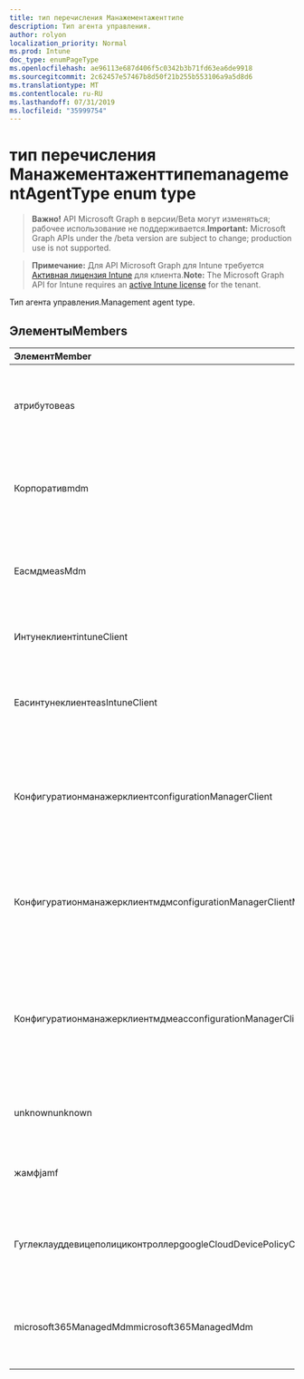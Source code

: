 ```yaml
---
title: тип перечисления Манажементаженттипе
description: Тип агента управления.
author: rolyon
localization_priority: Normal
ms.prod: Intune
doc_type: enumPageType
ms.openlocfilehash: ae96113e687d406f5c0342b3b71fd63ea6de9918
ms.sourcegitcommit: 2c62457e57467b8d50f21b255b553106a9a5d8d6
ms.translationtype: MT
ms.contentlocale: ru-RU
ms.lasthandoff: 07/31/2019
ms.locfileid: "35999754"
---
```

# <a name="managementagenttype-enum-type"></a><span data-ttu-id="c9d22-103">тип перечисления Манажементаженттипе</span><span class="sxs-lookup"><span data-stu-id="c9d22-103">managementAgentType enum type</span></span>

> <span data-ttu-id="c9d22-104">**Важно!** API Microsoft Graph в версии/Beta могут изменяться; рабочее использование не поддерживается.</span><span class="sxs-lookup"><span data-stu-id="c9d22-104">**Important:** Microsoft Graph APIs under the /beta version are subject to change; production use is not supported.</span></span>

> <span data-ttu-id="c9d22-105">**Примечание:** Для API Microsoft Graph для Intune требуется [Активная лицензия Intune](https://go.microsoft.com/fwlink/?linkid=839381) для клиента.</span><span class="sxs-lookup"><span data-stu-id="c9d22-105">**Note:** The Microsoft Graph API for Intune requires an [active Intune license](https://go.microsoft.com/fwlink/?linkid=839381) for the tenant.</span></span>

<span data-ttu-id="c9d22-106">Тип агента управления.</span><span class="sxs-lookup"><span data-stu-id="c9d22-106">Management agent type.</span></span>

## <a name="members"></a><span data-ttu-id="c9d22-107">Элементы</span><span class="sxs-lookup"><span data-stu-id="c9d22-107">Members</span></span>
|<span data-ttu-id="c9d22-108">Элемент</span><span class="sxs-lookup"><span data-stu-id="c9d22-108">Member</span></span>|<span data-ttu-id="c9d22-109">Значение</span><span class="sxs-lookup"><span data-stu-id="c9d22-109">Value</span></span>|<span data-ttu-id="c9d22-110">Описание</span><span class="sxs-lookup"><span data-stu-id="c9d22-110">Description</span></span>|
|:---|:---|:---|
|<span data-ttu-id="c9d22-111">атрибутов</span><span class="sxs-lookup"><span data-stu-id="c9d22-111">eas</span></span>|<span data-ttu-id="c9d22-112">1,1</span><span class="sxs-lookup"><span data-stu-id="c9d22-112">1</span></span>|<span data-ttu-id="c9d22-113">Управление устройством осуществляется с помощью Exchange Server.</span><span class="sxs-lookup"><span data-stu-id="c9d22-113">The device is managed by Exchange server.</span></span>|
|<span data-ttu-id="c9d22-114">Корпоратив</span><span class="sxs-lookup"><span data-stu-id="c9d22-114">mdm</span></span>|<span data-ttu-id="c9d22-115">2</span><span class="sxs-lookup"><span data-stu-id="c9d22-115">2</span></span>|<span data-ttu-id="c9d22-116">Управление устройством осуществляется с помощью Intune MDM.</span><span class="sxs-lookup"><span data-stu-id="c9d22-116">The device is managed by Intune MDM.</span></span>|
|<span data-ttu-id="c9d22-117">Еасмдм</span><span class="sxs-lookup"><span data-stu-id="c9d22-117">easMdm</span></span>|<span data-ttu-id="c9d22-118">4</span><span class="sxs-lookup"><span data-stu-id="c9d22-118">3</span></span>|<span data-ttu-id="c9d22-119">Устройство управляется как в Exchange Server, так и в Intune MDM.</span><span class="sxs-lookup"><span data-stu-id="c9d22-119">The device is managed by both Exchange server and Intune MDM.</span></span>|
|<span data-ttu-id="c9d22-120">Интунеклиент</span><span class="sxs-lookup"><span data-stu-id="c9d22-120">intuneClient</span></span>|<span data-ttu-id="c9d22-121">SP4</span><span class="sxs-lookup"><span data-stu-id="c9d22-121">4</span></span>|<span data-ttu-id="c9d22-122">Управление клиентом Intune.</span><span class="sxs-lookup"><span data-stu-id="c9d22-122">Intune client managed.</span></span>|
|<span data-ttu-id="c9d22-123">Еасинтунеклиент</span><span class="sxs-lookup"><span data-stu-id="c9d22-123">easIntuneClient</span></span>|<span data-ttu-id="c9d22-124">17:00</span><span class="sxs-lookup"><span data-stu-id="c9d22-124">5</span></span>|<span data-ttu-id="c9d22-125">Устройство — это EAS и двойное управление клиентом Intune.</span><span class="sxs-lookup"><span data-stu-id="c9d22-125">The device is EAS and Intune client dual managed.</span></span>|
|<span data-ttu-id="c9d22-126">Конфигуратионманажерклиент</span><span class="sxs-lookup"><span data-stu-id="c9d22-126">configurationManagerClient</span></span>|<span data-ttu-id="c9d22-127">8 </span><span class="sxs-lookup"><span data-stu-id="c9d22-127">8</span></span>|<span data-ttu-id="c9d22-128">Управление устройством осуществляется с помощью Configuration Manager.</span><span class="sxs-lookup"><span data-stu-id="c9d22-128">The device is managed by Configuration Manager.</span></span>|
|<span data-ttu-id="c9d22-129">Конфигуратионманажерклиентмдм</span><span class="sxs-lookup"><span data-stu-id="c9d22-129">configurationManagerClientMdm</span></span>|<span data-ttu-id="c9d22-130">10 </span><span class="sxs-lookup"><span data-stu-id="c9d22-130">10</span></span>|<span data-ttu-id="c9d22-131">Управление устройством осуществляется с помощью Configuration Manager и MDM.</span><span class="sxs-lookup"><span data-stu-id="c9d22-131">The device is managed by Configuration Manager and MDM.</span></span>|
|<span data-ttu-id="c9d22-132">Конфигуратионманажерклиентмдмеас</span><span class="sxs-lookup"><span data-stu-id="c9d22-132">configurationManagerClientMdmEas</span></span>|<span data-ttu-id="c9d22-133">-11:00</span><span class="sxs-lookup"><span data-stu-id="c9d22-133">11</span></span>|<span data-ttu-id="c9d22-134">Управление устройством осуществляется с помощью Configuration Manager, MDM и EAS.</span><span class="sxs-lookup"><span data-stu-id="c9d22-134">The device is managed by Configuration Manager, MDM and Eas.</span></span>|
|<span data-ttu-id="c9d22-135">unknown</span><span class="sxs-lookup"><span data-stu-id="c9d22-135">unknown</span></span>|<span data-ttu-id="c9d22-136">столбцов</span><span class="sxs-lookup"><span data-stu-id="c9d22-136">16</span></span>|<span data-ttu-id="c9d22-137">Неизвестный тип агента управления.</span><span class="sxs-lookup"><span data-stu-id="c9d22-137">Unknown management agent type.</span></span>|
|<span data-ttu-id="c9d22-138">жамф</span><span class="sxs-lookup"><span data-stu-id="c9d22-138">jamf</span></span>|<span data-ttu-id="c9d22-139">32</span><span class="sxs-lookup"><span data-stu-id="c9d22-139">32</span></span>|<span data-ttu-id="c9d22-140">Атрибуты устройства извлекаются из Жамф.</span><span class="sxs-lookup"><span data-stu-id="c9d22-140">The device attributes are fetched from Jamf.</span></span>|
|<span data-ttu-id="c9d22-141">Гуглеклауддевицеполициконтроллер</span><span class="sxs-lookup"><span data-stu-id="c9d22-141">googleCloudDevicePolicyController</span></span>|<span data-ttu-id="c9d22-142">64</span><span class="sxs-lookup"><span data-stu-id="c9d22-142">64</span></span>|<span data-ttu-id="c9d22-143">Управление устройством осуществляется с помощью Клауддпк Google.</span><span class="sxs-lookup"><span data-stu-id="c9d22-143">The device is managed by Google's CloudDPC.</span></span>|
|<span data-ttu-id="c9d22-144">microsoft365ManagedMdm</span><span class="sxs-lookup"><span data-stu-id="c9d22-144">microsoft365ManagedMdm</span></span>|<span data-ttu-id="c9d22-145">258</span><span class="sxs-lookup"><span data-stu-id="c9d22-145">258</span></span>|<span data-ttu-id="c9d22-146">Это устройство управляется Microsoft 365 с помощью Intune.</span><span class="sxs-lookup"><span data-stu-id="c9d22-146">This device is managed by Microsoft 365 through Intune.</span></span>|





